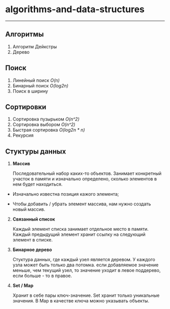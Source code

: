 # algorithms-and-data-structures

---

## Алгоритмы

1. Алгоритм Дейкстры
2. Дерево

## Поиск

1. Линейный поиск _O(n)_
2. Бинарный поиск _O(log2n)_
3. Поиск в ширину

## Сортировки

1. Сортировка пузырьком _O(n^2)_
2. Сортировка выбором _O(n^2)_
3. Быстрая сортировка _O(log2n \* n)_
4. Рекурсия

## Стуктуры данных

1. **Массив**

   Последовательный набор каких-то объектов. Занимает конкретный участок в памяти и изначально определено, сколько элементов в нем будет находиться.

- Изначально известна позиция кажого элемента;

* Чтобы добавить / убрать элемент массива, нам нужно создать новый массив.

2. **Связанный список**

   Каждый элемент списка занимает отдельное место в памяти. Каждый предыдущий элемент хранит ссылку на следующий элемент в списке.

3. **Бинарное дерево**

   Стуктура данных, где каждый узел является деревом. У каждого узла может быть только два потомка. если добавляемое значение меньше, чем текущий узел, то значение уходит в левое поддерево, если больше - то в правое.

4. **Set / Map**

   Хранит в себе пары ключ-значение. Set хранит только уникальные значения. В Map в качестве ключа можно указывать объекты.

